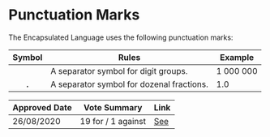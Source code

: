 # Punctuation Marks

The Encapsulated Language uses the following punctuation marks:

| Symbol  | Rules                                     | Example   |
| :-----: | ----------------------------------------- | --------- |
|         | A separator symbol for digit groups.      | 1 000 000 |
| **.**   | A separator symbol for dozenal fractions. | 1.0       |

| Approved Date |    Vote Summary    | Link                                                                                                                    |
| ------------- | :----------------: | ----------------------------------------------------------------------------------------------------------------------- |
| 26/08/2020    | 19 for / 1 against | [See](https://www.reddit.com/r/EncapsulatedLanguage/comments/ifo9gh/official_proposal_vote_to_officialize_a_separator/) |
